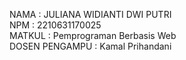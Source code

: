 NAMA : JULIANA WIDIANTI DWI PUTRI <br>
NPM : 2210631170025 <br>
MATKUL : Pemprograman Berbasis Web <br>
DOSEN PENGAMPU : Kamal Prihandani
